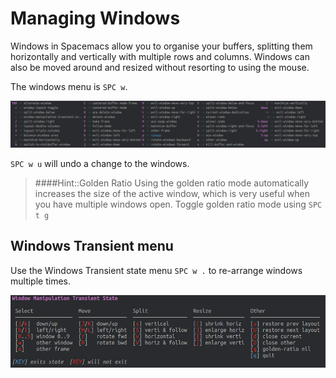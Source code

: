 # Managing Windows

Windows in Spacemacs allow you to organise your buffers, splitting them horizontally and vertically with multiple rows and columns.  Windows can also be moved around and resized without resorting to using the mouse.

The windows menu is `SPC w`.

[![Spacemacs - window menu](/images/spacemacs-window-menu.png)](/images/spacemacs-window-menu.png)

`SPC w u` will undo a change to the windows.

> ####Hint::Golden Ratio
> Using the golden ratio mode automatically increases the size of the active window, which is very useful when you have multiple windows open.
> Toggle golden ratio mode using `SPC t g`


## Windows Transient menu

Use the Windows Transient state menu `SPC w .` to re-arrange windows multiple times.

![Spacemacs - window menu - transient state](/images/spacemacs-window-menu-transient-state.png)
